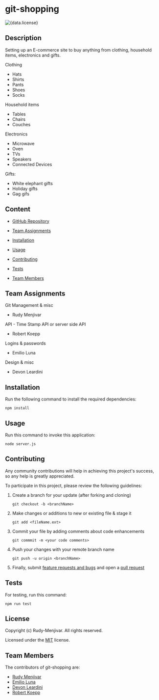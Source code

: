 # git-shopping
![{data.license}](https://shields.io/badge/license-MIT-green)

## Description
    
Setting up an E-commerce site to buy anything from clothing, household items, electronics and gifts.

Clothing
- Hats
- Shirts
- Pants
- Shoes
- Socks

Household items
- Tables
- Chairs
- Couches

Electronics
- Microwave
- Oven
- TVs
- Speakers
- Connected Devices

Gifts:
- White elephant gifts
- Holiday gifts
- Gag gifs

## Content

* [GitHub Repository](https://github.com/Rudy-Menjivar/git-shopping/)

* [Team Assignments](#team-assignments)

* [Installation](#installation)

* [Usage](#usage)

* [Contributing](#contributing)

* [Tests](#tests)

* [Team Members](#team-members)


## Team Assignments

Git Management & misc
- Rudy Menjivar

API - Time Stamp API or server side API
- Robert Koepp

Logins & passwords
- Emilio Luna

Design & misc
- Devon Leardini

## Installation

Run the following command to install the required dependencies:
```
npm install
```
  

## Usage

Run this command to invoke this application:
```
node server.js
```
  

## Contributing
    
Any community contributions will help in achieving this project's success, so any help is greatly appreciated.
    
To participate in this project, please review the following guidelines:
    
1. Create a branch for your update (after forking and cloning)
    
   `git checkout -b <branchName>`
    
2. Make changes or additions to new or existing file & stage it
    
   `git add <fileName.ext>`
    
3. Commit your file by adding comments about code enhancements
    
   `git commmit -m <your code comments>`
    
4. Push your changes with your remote branch name
    
   `git push -u origin <branchName>`
    
5. Finally, submit [feature requests and bugs](https://github.com/Rudy-Menjivar/git-shopping/issues) and open a [pull request](https://github.com/Rudy-Menjivar/git-shopping/pulls)
    

## Tests
    
For testing, run this command:
```
npm run test
```
  

## License

Copyright (c) Rudy-Menjivar. All rights reserved.
    
Licensed under the [MIT](./LICENSE.txt) license.
  

## Team Members
  
The contributors of git-shopping are:

* <a href="https://github.com/Rudy-Menjivar" target="_blank">Rudy Menjivar</a>
* <a href="https://github.com/eluna1997" target="_blank">Emilio Luna</a>
* <a href="https://github.com/Krazydev12" target="_blank">Devon Leardini</a>
* <a href="https://github.com/RobertKoepp" target="_blank">Robert Koepp</a>